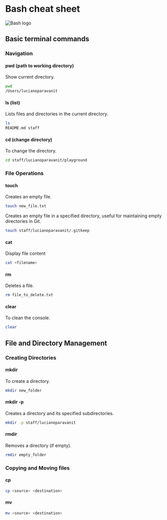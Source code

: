 # Bash cheat sheet

![Bash logo](https://imgs.search.brave.com/gnEEr5bPK3I2IV-jLRYgaYlPe8vZcOlx3uru9MRTBiM/rs:fit:860:0:0:0/g:ce/aHR0cHM6Ly9jZG4u/ZHJpYmJibGUuY29t/L3VzZXJzLzEyODU5/MzAvc2NyZWVuc2hv/dHMvNDA0MDI5MS9t/ZWRpYS9hMzg0ZWNm/MmFmYjdlNTc1ZDEw/NDljZDg4N2Q1Yzdk/My5wbmc_cmVzaXpl/PTQwMHgzMDAmdmVy/dGljYWw9Y2VudGVy)

## Basic terminal commands

### Navigation

#### pwd (path to working directory)

Show current directory.

```sh
pwd
/Users/lucianoparavanit
```

#### ls (list)

Lists files and directories in the current directory.

```sh
ls 
README.md staff
```

#### cd  (change directory)

To change the directory.

```sh
cd staff/lucianoparavanit/playground
```

### File Operations

#### touch

Creates an empty file.

```sh
touch new_file.txt
```

Creates an empty file in a specified directory, useful for maintaining empty directories in Git.

```sh
touch staff/lucianoparavanit/.gitkeep
```

#### cat

Display file content

```sh
cat <filename>
```

#### rm

Deletes a file.

```sh
rm file_to_delete.txt
```

#### clear

To clean the console.

```sh
clear
```

## File and Directory Management

### Creating Directories

#### mkdir

To create a directory.

```sh
mkdir new_folder
```

#### mkdir -p

Creates a directory and its specified subdirectories.

```sh
mkdir -p staff/lucianoparavanit
```

#### rmdir

Removes a directory (if empty).

```sh
rmdir empty_folder
```

### Copying and Moving files

#### cp

```bash
cp <source> <destination>
```

#### mv

```sh
mv <source> <destination>
```



